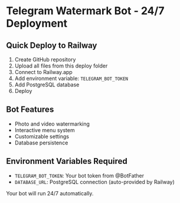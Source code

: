 # Telegram Watermark Bot - 24/7 Deployment

## Quick Deploy to Railway

1. Create GitHub repository
2. Upload all files from this deploy folder
3. Connect to Railway.app
4. Add environment variable: `TELEGRAM_BOT_TOKEN`
5. Add PostgreSQL database
6. Deploy

## Bot Features
- Photo and video watermarking
- Interactive menu system
- Customizable settings
- Database persistence

## Environment Variables Required
- `TELEGRAM_BOT_TOKEN`: Your bot token from @BotFather
- `DATABASE_URL`: PostgreSQL connection (auto-provided by Railway)

Your bot will run 24/7 automatically.